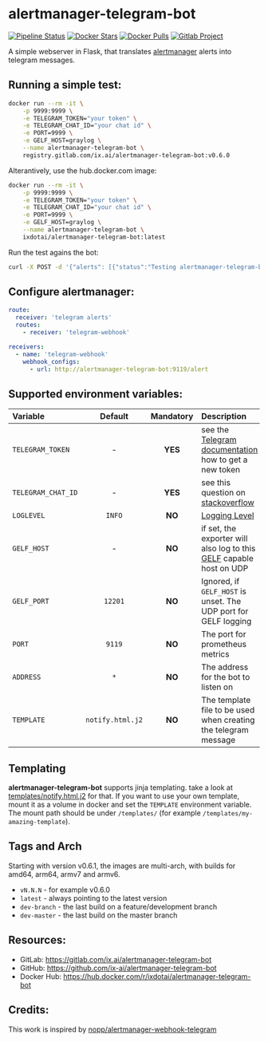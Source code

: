 # alertmanager-telegram-bot

[![Pipeline Status](https://gitlab.com/ix.ai/alertmanager-telegram-bot/badges/master/pipeline.svg)](https://gitlab.com/ix.ai/alertmanager-telegram-bot/)
[![Docker Stars](https://img.shields.io/docker/stars/ixdotai/alertmanager-telegram-bot.svg)](https://hub.docker.com/r/ixdotai/alertmanager-telegram-bot/)
[![Docker Pulls](https://img.shields.io/docker/pulls/ixdotai/alertmanager-telegram-bot.svg)](https://hub.docker.com/r/ixdotai/alertmanager-telegram-bot/)
[![Gitlab Project](https://img.shields.io/badge/GitLab-Project-554488.svg)](https://gitlab.com/ix.ai/alertmanager-telegram-bot/)

A simple webserver in Flask, that translates [alertmanager](https://github.com/prometheus/alertmanager) alerts into telegram messages.

## Running a simple test:
```sh
docker run --rm -it \
    -p 9999:9999 \
    -e TELEGRAM_TOKEN="your token" \
    -e TELEGRAM_CHAT_ID="your chat id" \
    -e PORT=9999 \
    -e GELF_HOST=graylog \
    --name alertmanager-telegram-bot \
    registry.gitlab.com/ix.ai/alertmanager-telegram-bot:v0.6.0
```
Alterantively, use the hub.docker.com image:
```sh
docker run --rm -it \
    -p 9999:9999 \
    -e TELEGRAM_TOKEN="your token" \
    -e TELEGRAM_CHAT_ID="your chat id" \
    -e PORT=9999 \
    -e GELF_HOST=graylog \
    --name alertmanager-telegram-bot \
    ixdotai/alertmanager-telegram-bot:latest
```

Run the test agains the bot:
```sh
curl -X POST -d '{"alerts": [{"status":"Testing alertmanager-telegram-bot", "labels":[], "annotations":[], "generatorURL": "http://localhost"}]}' -H "Content-Type: application/json" localhost:9119/alert
```

## Configure alertmanager:
```yml
route:
  receiver: 'telegram alerts'
  routes:
    - receiver: 'telegram-webhook'

receivers:
  - name: 'telegram-webhook'
    webhook_configs:
      - url: http://alertmanager-telegram-bot:9119/alert
```

## Supported environment variables:

| **Variable**       | **Default**      | **Mandatory** | **Description**                                                                                                            |
|:-------------------|:----------------:|:-------------:|:---------------------------------------------------------------------------------------------------------------------------|
| `TELEGRAM_TOKEN`   | -                | **YES**       | see the [Telegram documentation](https://core.telegram.org/bots#creating-a-new-bot) how to get a new token                 |
| `TELEGRAM_CHAT_ID` | -                | **YES**       | see this question on [stackoverflow](https://stackoverflow.com/questions/32423837/telegram-bot-how-to-get-a-group-chat-id) |
| `LOGLEVEL`         | `INFO`           | **NO**        | [Logging Level](https://docs.python.org/3/library/logging.html#levels)                                                     |
| `GELF_HOST`        | -                | **NO**        | if set, the exporter will also log to this [GELF](https://docs.graylog.org/en/3.0/pages/gelf.html) capable host on UDP     |
| `GELF_PORT`        | `12201`          | **NO**        | Ignored, if `GELF_HOST` is unset. The UDP port for GELF logging                                                            |
| `PORT`             | `9119`           | **NO**        | The port for prometheus metrics                                                                                            |
| `ADDRESS`          | `*`              | **NO**        | The address for the bot to listen on                                                                                       |
| `TEMPLATE`         | `notify.html.j2` | **NO**        | The template file to be used when creating the telegram message                                                            |

## Templating

**alertmanager-telegram-bot** supports jinja templating. take a look at [templates/notify.html.j2](templates/notify.html.j2) for that. If you want to use your own template, mount it as a volume in docker and set the `TEMPLATE` environment variable. The mount path should be under `/templates/` (for example `/templates/my-amazing-template`).

## Tags and Arch

Starting with version v0.6.1, the images are multi-arch, with builds for amd64, arm64, armv7 and armv6.
* `vN.N.N` - for example v0.6.0
* `latest` - always pointing to the latest version
* `dev-branch` - the last build on a feature/development branch
* `dev-master` - the last build on the master branch

## Resources:
* GitLab: https://gitlab.com/ix.ai/alertmanager-telegram-bot
* GitHub: https://github.com/ix-ai/alertmanager-telegram-bot
* Docker Hub: https://hub.docker.com/r/ixdotai/alertmanager-telegram-bot

## Credits:
This work is inspired by [nopp/alertmanager-webhook-telegram](https://github.com/nopp/alertmanager-webhook-telegram)
